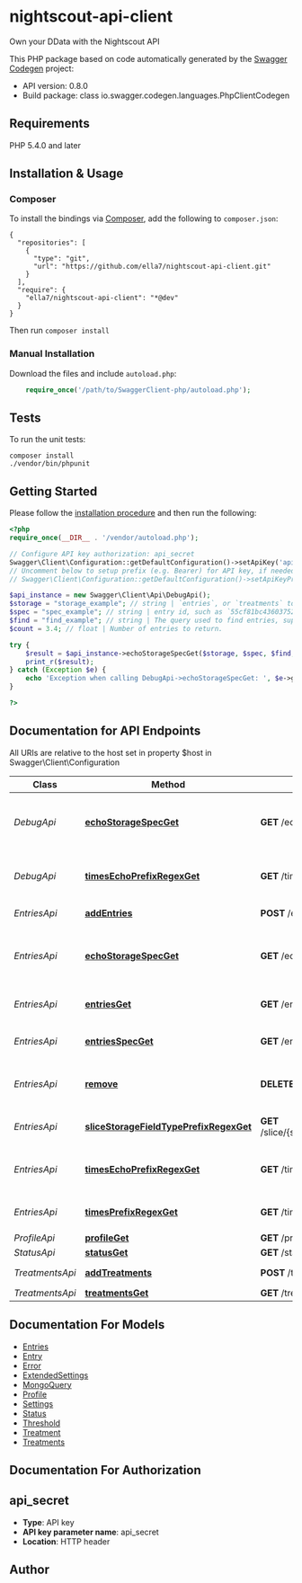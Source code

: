 # nightscout-api-client

Own your DData with the Nightscout API

This PHP package based on code automatically generated by the [Swagger Codegen](https://github.com/swagger-api/swagger-codegen) project:

- API version: 0.8.0
- Build package: class io.swagger.codegen.languages.PhpClientCodegen

## Requirements

PHP 5.4.0 and later

## Installation & Usage
### Composer

To install the bindings via [Composer](http://getcomposer.org/), add the following to `composer.json`:

```
{
  "repositories": [
    {
      "type": "git",
      "url": "https://github.com/ella7/nightscout-api-client.git"
    }
  ],
  "require": {
    "ella7/nightscout-api-client": "*@dev"
  }
}
```

Then run `composer install`

### Manual Installation

Download the files and include `autoload.php`:

```php
    require_once('/path/to/SwaggerClient-php/autoload.php');
```

## Tests

To run the unit tests:

```
composer install
./vendor/bin/phpunit
```

## Getting Started

Please follow the [installation procedure](#installation--usage) and then run the following:

```php
<?php
require_once(__DIR__ . '/vendor/autoload.php');

// Configure API key authorization: api_secret
Swagger\Client\Configuration::getDefaultConfiguration()->setApiKey('api_secret', 'YOUR_API_KEY');
// Uncomment below to setup prefix (e.g. Bearer) for API key, if needed
// Swagger\Client\Configuration::getDefaultConfiguration()->setApiKeyPrefix('api_secret', 'Bearer');

$api_instance = new Swagger\Client\Api\DebugApi();
$storage = "storage_example"; // string | `entries`, or `treatments` to select the storage layer.
$spec = "spec_example"; // string | entry id, such as `55cf81bc436037528ec75fa5` or a type filter such as `sgv`, `mbg`, etc. This parameter is optional.
$find = "find_example"; // string | The query used to find entries, support nested query syntax, for example `find[dateString][$gte]=2015-08-27`.  All find parameters are interpreted as strings.
$count = 3.4; // float | Number of entries to return.

try {
    $result = $api_instance->echoStorageSpecGet($storage, $spec, $find, $count);
    print_r($result);
} catch (Exception $e) {
    echo 'Exception when calling DebugApi->echoStorageSpecGet: ', $e->getMessage(), PHP_EOL;
}

?>
```

## Documentation for API Endpoints

All URIs are relative to the host set in property $host in Swagger\Client\Configuration

Class | Method | HTTP request | Description
------------ | ------------- | ------------- | -------------
*DebugApi* | [**echoStorageSpecGet**](docs/Api/DebugApi.md#echostoragespecget) | **GET** /echo/{storage}/{spec} | View generated Mongo Query object
*DebugApi* | [**timesEchoPrefixRegexGet**](docs/Api/DebugApi.md#timesechoprefixregexget) | **GET** /times/echo/{prefix}/{regex} | Echo the query object to be used.
*EntriesApi* | [**addEntries**](docs/Api/EntriesApi.md#addentries) | **POST** /entries | Add new entries.
*EntriesApi* | [**echoStorageSpecGet**](docs/Api/EntriesApi.md#echostoragespecget) | **GET** /echo/{storage}/{spec} | View generated Mongo Query object
*EntriesApi* | [**entriesGet**](docs/Api/EntriesApi.md#entriesget) | **GET** /entries | All Entries matching query
*EntriesApi* | [**entriesSpecGet**](docs/Api/EntriesApi.md#entriesspecget) | **GET** /entries/{spec} | All Entries matching query
*EntriesApi* | [**remove**](docs/Api/EntriesApi.md#remove) | **DELETE** /entries | Delete entries matching query.
*EntriesApi* | [**sliceStorageFieldTypePrefixRegexGet**](docs/Api/EntriesApi.md#slicestoragefieldtypeprefixregexget) | **GET** /slice/{storage}/{field}/{type}/{prefix}/{regex} | All Entries matching query
*EntriesApi* | [**timesEchoPrefixRegexGet**](docs/Api/EntriesApi.md#timesechoprefixregexget) | **GET** /times/echo/{prefix}/{regex} | Echo the query object to be used.
*EntriesApi* | [**timesPrefixRegexGet**](docs/Api/EntriesApi.md#timesprefixregexget) | **GET** /times/{prefix}/{regex} | All Entries matching query
*ProfileApi* | [**profileGet**](docs/Api/ProfileApi.md#profileget) | **GET** /profile | Profile
*StatusApi* | [**statusGet**](docs/Api/StatusApi.md#statusget) | **GET** /status | Status
*TreatmentsApi* | [**addTreatments**](docs/Api/TreatmentsApi.md#addtreatments) | **POST** /treatments | Add new treatments.
*TreatmentsApi* | [**treatmentsGet**](docs/Api/TreatmentsApi.md#treatmentsget) | **GET** /treatments | Treatments


## Documentation For Models

 - [Entries](docs/Model/Entries.md)
 - [Entry](docs/Model/Entry.md)
 - [Error](docs/Model/Error.md)
 - [ExtendedSettings](docs/Model/ExtendedSettings.md)
 - [MongoQuery](docs/Model/MongoQuery.md)
 - [Profile](docs/Model/Profile.md)
 - [Settings](docs/Model/Settings.md)
 - [Status](docs/Model/Status.md)
 - [Threshold](docs/Model/Threshold.md)
 - [Treatment](docs/Model/Treatment.md)
 - [Treatments](docs/Model/Treatments.md)


## Documentation For Authorization


## api_secret

- **Type**: API key
- **API key parameter name**: api_secret
- **Location**: HTTP header


## Author




